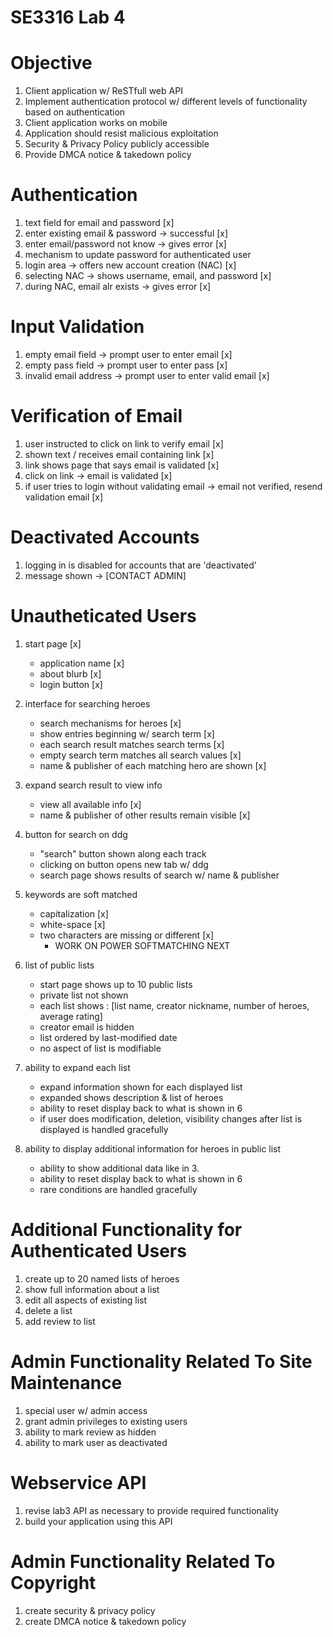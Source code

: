 # SE3316 Lab 4

# Objective
1. Client application w/ ReSTfull web API
2. Implement authentication protocol w/ different levels of functionality based on authentication
3. Client application works on mobile
4. Application should resist malicious exploitation
5. Security & Privacy Policy publicly accessible
6. Provide DMCA notice & takedown policy

# Authentication
1. text field for email and password [x]
2. enter existing email & password -> successful [x]
3. enter email/password not know -> gives error [x]
4. mechanism to update password for authenticated user
5. login area -> offers new account creation (NAC) [x]
6. selecting NAC -> shows username, email, and password [x]
7. during NAC, email alr exists -> gives error [x]

# Input Validation
1. empty email field -> prompt user to enter email [x]
2. empty pass field -> prompt user to enter pass [x]
3. invalid email address -> prompt user to enter valid email [x]

# Verification of Email
1. user instructed to click on link to verify email [x]
2. shown text / receives email containing link [x]
3. link shows page that says email is validated [x]
4. click on link -> email is validated [x]
5. if user tries to login without validating email -> email not verified, resend validation email [x]

# Deactivated Accounts
1. logging in is disabled for accounts that are 'deactivated'
2. message shown -> [CONTACT ADMIN]

# Unautheticated Users
1. start page [x]
    - application name [x]
    - about blurb [x]
    - login button [x]

2. interface for searching heroes
    - search mechanisms for heroes [x]
    - show entries beginning w/ search term [x]
    - each search result matches search terms [x]
    - empty search term matches all search values [x]
    - name & publisher of each matching hero are shown [x]

3. expand search result to view info
    - view all available info [x]
    - name & publisher of other results remain visible [x]

4. button for search on ddg
    - "search" button shown along each track
    - clicking on button opens new tab w/ ddg
    - search page shows results of search w/ name & publisher

5. keywords are soft matched
    - capitalization [x]
    - white-space [x]
    - two characters are missing or different [x]
        - WORK ON POWER SOFTMATCHING NEXT

6. list of public lists
    - start page shows up to 10 public lists
    - private list not shown
    - each list shows : [list name, creator nickname, number of heroes, average rating]
    - creator email is hidden
    - list ordered by last-modified date
    - no aspect of list is modifiable

7. ability to expand each list
    - expand information shown for each displayed list
    - expanded shows description & list of heroes
    - ability to reset display back to what is shown in 6
    - if user does modification, deletion, visibility changes after list is displayed is handled gracefully

8. ability to display additional information for heroes in public list
    - ability to show additional data like in 3.
    - ability to reset display back to what is shown in 6
    - rare conditions are handled gracefully    

# Additional Functionality for Authenticated Users
1. create up to 20 named lists of heroes
2. show full information about a list
3. edit all aspects of existing list
4. delete a list
5. add review to list

# Admin Functionality Related To Site Maintenance
1. special user w/ admin access 
2. grant admin privileges to existing users
3. ability to mark review as hidden
4. ability to mark user as deactivated

# Webservice API
1. revise lab3 API as necessary to provide required functionality
2. build your application using this API

# Admin Functionality Related To Copyright
1. create security & privacy policy
2. create DMCA notice & takedown policy